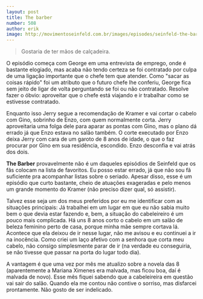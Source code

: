```yaml
---
layout: post
title: The barber
number: 508
author: erik
image: http://movimentoseinfeld.com.br/images/episodes/seinfeld-the-barber.jpg
---
```


> Gostaria de ter mãos de calçadeira.

O episódio começa com George em uma entrevista de emprego, onde é bastante elogiado, mas acaba não tendo certeza se foi contratado por culpa de uma ligação importante que o chefe tem que atender. Como "sacar as coisas rápido" foi um atributo que o futuro chefe lhe conferiu, George fica sem jeito de ligar de volta perguntando se foi ou não contratado. Resolve fazer o óbvio: aproveitar que o chefe está viajando e ir trabalhar como se estivesse contratado.

Enquanto isso Jerry segue a recomendação de Kramer e vai cortar o cabelo com Gino, sobrinho de Enzo, com quem normalmente corta. Jerry aproveitaria uma folga dele para aparar as pontas com Gino, mas o plano dá errado já que Enzo estava no salão também. O corte executado por Enzo deixa Jerry com cara de um garoto de 8 anos de idade, o que o faz procurar por Gino em sua residência, escondido. Enzo desconfia e vai atrás dos dois.

**The Barber** provavelmente não é um daqueles episódios de Seinfeld que os fãs colocam na lista de favoritos. Eu posso estar errado, já que não sou fã suficiente pra acompanhar listas sobre o seriado. Apesar disso, esse é um episódio que curto bastante, cheio de atuações exageradas e pelo menos um grande momento do Kramer (não preciso dizer qual, só assistir).

Talvez esse seja um dos meus preferidos por eu me identificar com as situações principais: Já trabalhei em um lugar em que eu não sabia muito bem o que devia estar fazendo e, bem, a situação do cabeleireiro é um pouco mais complicada. Há uns 8 anos corto o cabelo em um salão de beleza feminino perto de casa, porque minha mãe sempre cortava lá. Acontece que ela deixou de ir nesse lugar, não me avisou e eu continuei a ir na inocência. Como criei um laço afetivo com a senhora que corta meu cabelo, não consigo simplesmente parar de ir (na verdade eu conseguiria, se não tivesse que passar na porta do lugar todo dia).

A vantagem é que uma vez por mês me atualizo sobre a novela das 8 (aparentemente a Mariana Ximenes era malvada, mas ficou boa, daí é malvada de novo). Esse mês fiquei sabendo que a cabeleireira em questão vai sair do salão. Quando ela me contou não contive o sorriso, mas disfarcei prontamente. Não gosto de ser indelicado.